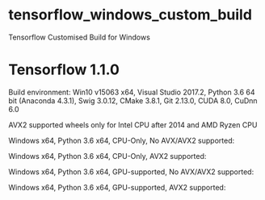 # tensorflow_windows_custom_build
Tensorflow Customised Build for Windows

# Tensorflow 1.1.0
Build environment: Win10 v15063 x64, Visual Studio 2017.2, Python 3.6 64 bit (Anaconda 4.3.1), Swig 3.0.12, CMake 3.8.1, Git 2.13.0, CUDA 8.0, CuDnn 6.0

AVX2 supported wheels only for Intel CPU after 2014 and AMD Ryzen CPU

Windows x64, Python 3.6 x64, CPU-Only, No AVX/AVX2 supported:

Windows x64, Python 3.6 x64, CPU-Only, AVX2 supported:

Windows x64, Python 3.6 x64, GPU-supported, No AVX/AVX2 supported:

Windows x64, Python 3.6 x64, GPU-supported, AVX2 supported:
